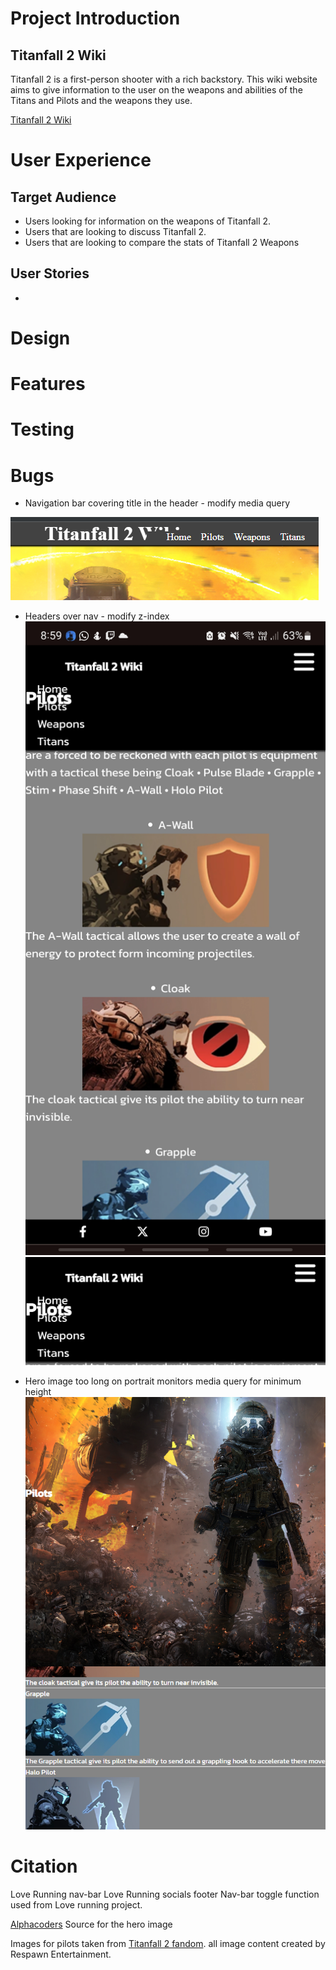 # Project Introduction
## Titanfall 2 Wiki

Titanfall 2 is a first-person shooter with a rich backstory. This wiki website aims to give information to the user on the weapons and abilities of the Titans and Pilots and the weapons they use.

[Titanfall 2 Wiki](https://mulloo.github.io/Titanfall-2-Weapon-Wiki/)

# User Experience 

## Target Audience
- Users looking for information on the weapons of Titanfall 2.
- Users that are looking to discuss Titanfall 2.
- Users that are looking to compare the stats of Titanfall 2 Weapons

## User Stories
- 

# Design


# Features

# Testing

# Bugs
- Navigation bar covering title in the header   - modify media query

![Alt text](<assets/images/nav bar covering header issue.png>)
- Headers over nav - modify z-index
![Alt text](<assets/images/header elements over nav.jpg>)
![Alt text](<assets/images/header elements over nav-1.jpg>)


- Hero image too long on portrait monitors media query for minimum height 
![Alt text](<assets/images/portraite cover issue.png>)


# Citation

Love Running nav-bar
Love Running socials footer
Nav-bar toggle function used from Love running project.

[Alphacoders](https://wall.alphacoders.com/big.php?i=519153) Source for the hero image

Images for pilots taken from [Titanfall 2 fandom](https://titanfall2.fandom.com/wiki/Titanfall_2_Wiki).
all image content created by Respawn Entertainment.
